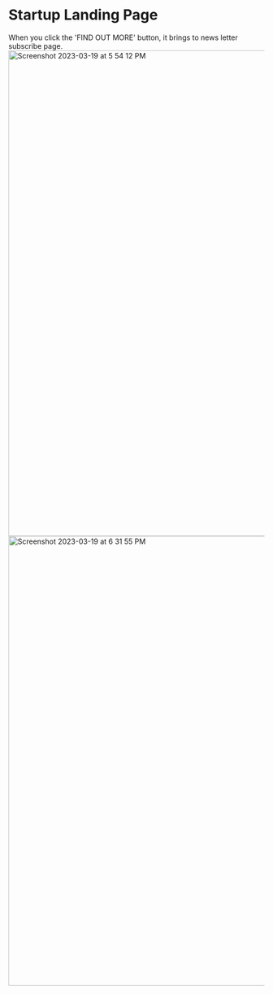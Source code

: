 # Startup Landing Page
When you click the 'FIND OUT MORE' button, it brings to news letter subscribe page.
<img width="956" alt="Screenshot 2023-03-19 at 5 54 12 PM" src="https://user-images.githubusercontent.com/110086543/226222342-3596e82a-01d4-4954-8972-73564c019be9.png">
<img width="885" alt="Screenshot 2023-03-19 at 6 31 55 PM" src="https://user-images.githubusercontent.com/110086543/226226736-d3a7a7cd-08f0-443b-a23b-148f062f17fe.png">
